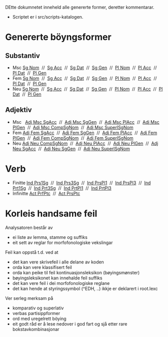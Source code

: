 DEtte dokumnetet inneheld alle genererte former, deretter kommentarar.

* Scriptet er i src/scripts-katalogen.

# Genererte böyngsformer

##  Substantiv 
* Msc
 [Sg Nom](testir/TestMscSgNom.html)  //  
 [Sg Acc](testir/TestMscSgAcc.html)  //  
 [Sg Dat](testir/TestMscSgDat.html)  //  
 [Sg Gen](testir/TestMscSgGen.html)  //  
 [Pl Nom](testir/TestMscPlNom.html)  //  
 [Pl Acc](testir/TestMscPlAcc.html)  //  
 [Pl Dat](testir/TestMscPlDat.html)  //  
 [Pl Gen](testir/TestMscPlGen.html)
* Fem
 [Sg Nom](testir/TestFemSgNom.html)  //  
 [Sg Acc](testir/TestFemSgAcc.html)  //  
 [Sg Dat](testir/TestFemSgDat.html)  //  
 [Sg Gen](testir/TestFemSgGen.html)  //  
 [Pl Nom](testir/TestFemPlNom.html)  //  
 [Pl Acc](testir/TestFemPlAcc.html)  //  
 [Pl Dat](testir/TestFemPlDat.html)  //  
 [Pl Gen](testir/TestFemPlGen.html)
* Neu
 [Sg Nom](testir/TestNeuSgNom.html)  //  
 [Sg Acc](testir/TestNeuSgAcc.html)  //  
 [Sg Dat](testir/TestNeuSgDat.html)  //  
 [Sg Gen](testir/TestNeuSgGen.html)  //  
 [Pl Nom](testir/TestNeuPlNom.html)  //  
 [Pl Acc](testir/TestNeuPlAcc.html)  //  
 [Pl Dat](testir/TestNeuPlDat.html)  //  
 [Pl Gen](testir/TestNeuPlGen.html)

##  Adjektiv
* Msc
     [Adj Msc SgAcc](testir/AdjTestMscSgAcc.html)
 //  [Adj Msc SgGen](testir/AdjTestMscSgGen.html)
 //  [Adj Msc PlAcc](testir/AdjTestMscPlAcc.html)
 //  [Adj Msc PlGen](testir/AdjTestMscPlGen.html)
 //  [Adj Msc CompSgNom](testir/AdjTestMscCompSgNom.html)
 //  [Adj Msc SuperlSgNom](testir/AdjTestMscSuperlSgNom.html)
* Fem
 [Adj Fem SgAcc](testir/AdjTestFemSgAcc.html)  //  
 [Adj Fem SgGen](testir/AdjTestFemSgGen.html)  //  
 [Adj Fem PlAcc](testir/AdjTestFemPlAcc.html)  //  
 [Adj Fem PlGen](testir/AdjTestFemPlGen.html)  //  
 [Adj Fem CompSgNom](testir/AdjTestFemCompSgNom.html)  //  
 [Adj Fem SuperlSgNom](testir/AdjTestFemSuperlSgNom.html)
* Neu
 [Adj Neu CompSgNom](testir/AdjTestNeuCompSgNom.html)
 //  [Adj Neu PlAcc](testir/AdjTestNeuPlAcc.html)
 //  [Adj Neu PlGen](testir/AdjTestNeuPlGen.html)
 //  [Adj Neu SgAcc](testir/AdjTestNeuSgAcc.html)
 //  [Adj Neu SgGen](testir/AdjTestNeuSgGen.html)
 //  [Adj Neu SuperlSgNom](testir/AdjTestNeuSuperlSgNom.html)

#  Verb

* Finitte [Ind Prs1Sg](testir/VerbTestIndPrs1Sg.html)
 //  [Ind Prs3Sg](testir/VerbTestIndPrs3Sg.html)
 //  [Ind PrsPl1](testir/VerbTestIndPrsPl1.html)
 //  [Ind PrsPl3](testir/VerbTestIndPrsPl3.html)
 //  [Ind Prt1Sg](testir/VerbTestIndPrt1Sg.html)
 //  [Ind Prt3Sg](testir/VerbTestIndPrt3Sg.html)
 //  [Ind PrtPl1](testir/VerbTestIndPrtPl1.html)
 //  [Ind PrtPl3](testir/VerbTestIndPrtPl3.html)
* Infinitte [Act PrfPtc](testir/VerbTestActPrfPtc.html)
 //  [Act PrsPtc](testir/VerbTestActPrsPtc.html)

# Korleis handsame feil

Analysatoren består av
* ei liste av lemma, stamme og suffiks
* eit sett av reglar for morfofonologiske vekslingar

Feil kan oppstå t.d. ved at
* det kan vere skrivefeil i alle delane av koden
* orda kan vere klassifisert feil
* orda kan peike til feil kontinuasjonsleksikon (bøyingsmønster)
* bøyingsleksikonet kan innehalde feil suffiks
* det kan vere feil i dei morfofonologiske reglane
* det kan hende at styringssymbol (^EDH, ..) ikkje er deklarert i root.lexc

Ver serleg merksam på
* komparativ og superlativ
* verbas partisippformer
* ord med uregelrett böying
* eit godt råd er å lese nedover i god fart og sjå etter rare bokstavkombinasjonar
